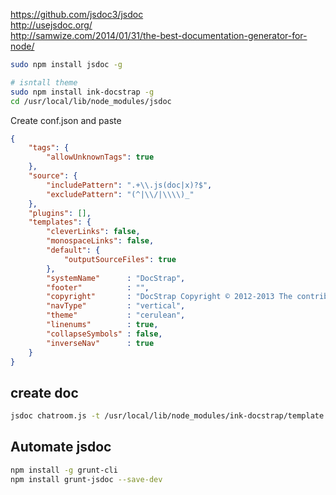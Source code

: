 https://github.com/jsdoc3/jsdoc  
http://usejsdoc.org/  
http://samwize.com/2014/01/31/the-best-documentation-generator-for-node/  


```bash
sudo npm install jsdoc -g

# isntall theme
sudo npm install ink-docstrap -g
cd /usr/local/lib/node_modules/jsdoc
```

Create conf.json and paste
```json
{
    "tags": {
        "allowUnknownTags": true
    },
    "source": {
        "includePattern": ".+\\.js(doc|x)?$",
        "excludePattern": "(^|\\/|\\\\)_"
    },
    "plugins": [],
    "templates": {
        "cleverLinks": false,
        "monospaceLinks": false,
        "default": {
            "outputSourceFiles": true
        },
        "systemName"      : "DocStrap",
        "footer"          : "",
        "copyright"       : "DocStrap Copyright © 2012-2013 The contributors to the JSDoc3 and DocStrap projects.",
        "navType"         : "vertical",
        "theme"           : "cerulean",
        "linenums"        : true,
        "collapseSymbols" : false,
        "inverseNav"      : true
    }
}
```
## create doc
```bash
jsdoc chatroom.js -t /usr/local/lib/node_modules/ink-docstrap/template -c /usr/local/lib/node_modules/jsdoc/conf.json

```
## Automate jsdoc
```bash
npm install -g grunt-cli
npm install grunt-jsdoc --save-dev

```
